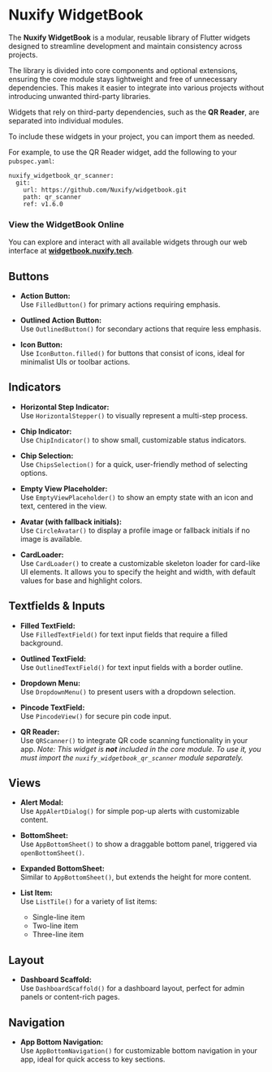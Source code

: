 # Nuxify WidgetBook

The **Nuxify WidgetBook** is a modular, reusable library of Flutter widgets designed to streamline development and maintain consistency across projects. 

The library is divided into core components and optional extensions, ensuring the core module stays lightweight and free of unnecessary dependencies. This makes it easier to integrate into various projects without introducing unwanted third-party libraries.

Widgets that rely on third-party dependencies, such as the **QR Reader**, are separated into individual modules. 

To include these widgets in your project, you can import them as needed. 

For example, to use the QR Reader widget, add the following to your `pubspec.yaml`:

```
nuxify_widgetbook_qr_scanner:
  git:
    url: https://github.com/Nuxify/widgetbook.git
    path: qr_scanner
    ref: v1.6.0
```

### View the WidgetBook Online

You can explore and interact with all available widgets through our web interface at **[widgetbook.nuxify.tech](https://widgetbook.nuxify.tech/)**.

## Buttons

-   **Action Button:**  
    Use `FilledButton()` for primary actions requiring emphasis.
    
-   **Outlined Action Button:**  
    Use `OutlinedButton()` for secondary actions that require less emphasis.
    
-   **Icon Button:**  
    Use `IconButton.filled()` for buttons that consist of icons, ideal for minimalist UIs or toolbar actions.
    

## Indicators

-   **Horizontal Step Indicator:**  
    Use `HorizontalStepper()` to visually represent a multi-step process.
    
-   **Chip Indicator:**  
    Use `ChipIndicator()` to show small, customizable status indicators.
    
-   **Chip Selection:**  
    Use `ChipsSelection()` for a quick, user-friendly method of selecting options.
    
-   **Empty View Placeholder:**  
    Use `EmptyViewPlaceholder()` to show an empty state with an icon and text, centered in the view.
    
-   **Avatar (with fallback initials):**  
    Use `CircleAvatar()` to display a profile image or fallback initials if no image is available.

-   **CardLoader:**  
    Use `CardLoader()` to create a customizable skeleton loader for card-like UI elements. It allows you to specify the height and width, with default values for base and highlight colors.  

## Textfields & Inputs

-   **Filled TextField:**  
    Use `FilledTextField()` for text input fields that require a filled background.
    
-   **Outlined TextField:**  
    Use `OutlinedTextField()` for text input fields with a border outline.
    
-   **Dropdown Menu:**  
    Use `DropdownMenu()` to present users with a dropdown selection.
    
-   **Pincode TextField:**  
    Use `PincodeView()` for secure pin code input.
    
-   **QR Reader:**  
    Use `QRScanner()` to integrate QR code scanning functionality in your app.
    *Note: This widget is **not** included in the core module. To use it, you must import the `nuxify_widgetbook_qr_scanner` module separately.*
    

## Views

-   **Alert Modal:**  
    Use `AppAlertDialog()` for simple pop-up alerts with customizable content.
    
-   **BottomSheet:**  
    Use `AppBottomSheet()` to show a draggable bottom panel, triggered via `openBottomSheet()`.
    
-   **Expanded BottomSheet:**  
    Similar to `AppBottomSheet()`, but extends the height for more content.
    
-   **List Item:**  
    Use `ListTile()` for a variety of list items:
    
    -   Single-line item
    -   Two-line item
    -   Three-line item

## Layout

-   **Dashboard Scaffold:**  
    Use `DashboardScaffold()` for a dashboard layout, perfect for admin panels or content-rich pages.

## Navigation

-   **App Bottom Navigation:**  
    Use `AppBottomNavigation()` for customizable bottom navigation in your app, ideal for quick access to key sections.

